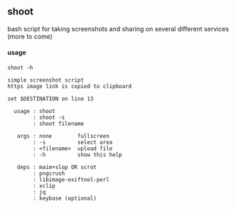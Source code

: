 ## shoot

bash script for taking screenshots and sharing
on several different services (more to come)

#### usage

`shoot -h`

```
simple screenshot script
https image link is copied to clipboard

set $DESTINATION on line 13

  usage : shoot
        : shoot -s
        : shoot filename

   args : none        fullscreen
        : -s          select area
        : <filename>  upload file
        : -h          show this help

   deps : maim+slop OR scrot
        : pngcrush
        : libimage-exiftool-perl
        : xclip
        : jq
        : keybase (optional)
```